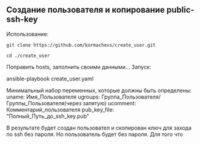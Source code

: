 ## Создание пользователя и копирование public-ssh-key

Использование:

    git clone https://github.com/kormachevs/create_user.git

    cd ./create_user

Поправить hosts, заполнить своими данными... 
Запуск:

ansible-playbook create_user.yaml

Минимальный набор переменных, которые должны быть определены:
    uname: Имя_Пользователя
    ugroups: Группа_Пользователя/Группы_Пользователя(через запятую)
    ucomment: Комментарий_пользователя
    pub_key_file: "Полный_Путь_до_ssh_key.pub"

В результате будет создан пользовател и скопирован ключ для захода по ssh без пароля. Но пользователь будет без пароля. 
Для того что 
